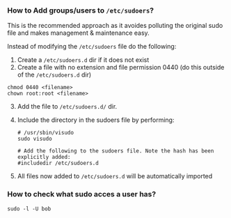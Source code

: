 
### How to Add groups/users to `/etc/sudoers`? ###

This is the recommended approach as it avoides polluting the original sudo file and makes management & maintenance easy.

Instead of modifying the `/etc/sudoers` file do the following:

1. Create a `/etc/sudoers.d` dir if it does not exist
2. Create a file with no extension and file permission 0440 (do this outside of the `/etc/sudoers.d` dir)

```
chmod 0440 <filename>
chown root:root <filename>
```

3. Add the file to `/etc/sudoers.d/` dir. 

4. Include the directory in the sudoers file by performing:
   
   ```
   # /usr/sbin/visudo
   sudo visudo

   # Add the following to the sudoers file. Note the hash has been explicitly added:
   #includedir /etc/sudoers.d 

   ```
4. All files now added to `/etc/sudoers.d` will be automatically imported 


### How to check what sudo acces a user has? ###

`sudo -l -U bob`

